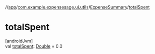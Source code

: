 //[app](../../../index.md)/[com.example.expensesage.ui.utils](../index.md)/[ExpenseSummary](index.md)/[totalSpent](total-spent.md)

# totalSpent

[androidJvm]\
val [totalSpent](total-spent.md): [Double](https://kotlinlang.org/api/latest/jvm/stdlib/kotlin/-double/index.html) = 0.0
